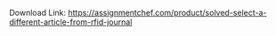 Download Link: https://assignmentchef.com/product/solved-select-a-different-article-from-rfid-journal
<br>
